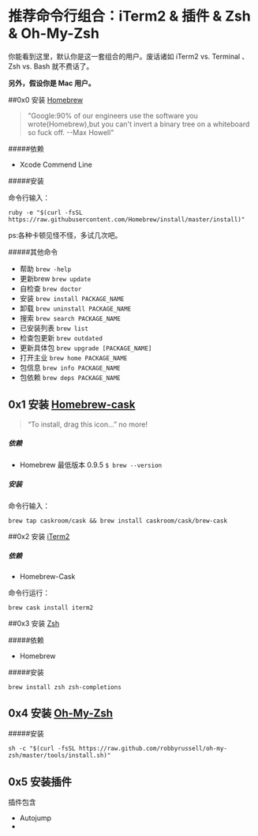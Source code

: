 # 推荐命令行组合：iTerm2 & 插件 & Zsh & Oh-My-Zsh

你能看到这里，默认你是这一套组合的用户。废话诸如 iTerm2 vs. Terminal 、 Zsh vs. Bash 就不费话了。

**另外，假设你是 Mac 用户。**


##0x0 安装 [Homebrew](http://brew.sh/index_zh-cn.html)

> "Google:90% of our engineers use the software you wrote(Homebrew),but you can't invert a binary tree on a whiteboard so fuck off. --Max Howell"

#####依赖

* Xcode Commend Line

#####安装

命令行输入：

`ruby -e "$(curl -fsSL https://raw.githubusercontent.com/Homebrew/install/master/install)"`

ps:各种卡顿见怪不怪，多试几次吧。

#####其他命令

* 帮助 `brew -help`
* 更新brew `brew update`
* 自检查 `brew doctor`
* 安装 `brew install PACKAGE_NAME`
* 卸载 `brew uninstall PACKAGE_NAME`
* 搜索 `brew search PACKAGE_NAME`
* 已安装列表 `brew list`
* 检查包更新 `brew outdated`
* 更新具体包 `brew upgrade [PACKAGE_NAME]`
* 打开主业 `brew home PACKAGE_NAME`
* 包信息 `brew info PACKAGE_NAME`
* 包依赖 `brew deps PACKAGE_NAME`


## 0x1 安装 [Homebrew-cask](https://github.com/caskroom/homebrew-cask)

> “To install, drag this icon…” no more!

##### 依赖

* Homebrew 最低版本 0.9.5 `$ brew --version` 

##### 安装

命令行输入：

`brew tap caskroom/cask && brew install caskroom/cask/brew-cask`

##0x2 安装 [iTerm2](https://www.iterm2.com/)

##### 依赖

* Homebrew-Cask

命令行运行：

`brew cask install iterm2`

##0x3 安装 [Zsh]()

#####依赖

* Homebrew

#####安装

`brew install zsh zsh-completions`

## 0x4 安装 [Oh-My-Zsh]()

#####安装

`sh -c "$(curl -fsSL https://raw.github.com/robbyrussell/oh-my-zsh/master/tools/install.sh)"`

## 0x5 安装插件

插件包含
* Autojump
* 